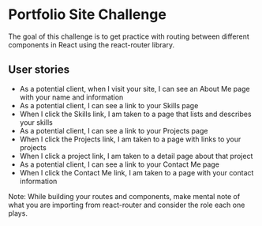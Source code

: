 # Portfolio Site Challenge

The goal of this challenge is to get practice with routing between different components in React using the react-router library.

## User stories

- As a potential client, when I visit your site, I can see an About Me page with your name and information
- As a potential client, I can see a link to your Skills page
- When I click the Skills link, I am taken to a page that lists and describes your skills
- As a potential client, I can see a link to your Projects page
- When I click the Projects link, I am taken to a page with links to your projects
- When I click a project link, I am taken to a detail page about that project
- As a potential client, I can see a link to your Contact Me page
- When I click the Contact Me link, I am taken to a page with your contact information

Note: While building your routes and components, make mental note of what you are importing from react-router and consider the role each one plays.